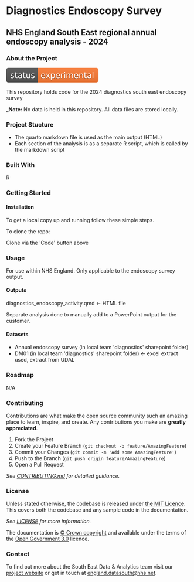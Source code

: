 # Diagnostics Endoscopy Survey
## NHS England South East regional annual endoscopy analysis - 2024

### About the Project

[![status: experimental](https://github.com/GIScience/badges/raw/master/status/experimental.svg)](https://github.com/GIScience/badges#experimental)

This repository holds code for the 2024 diagnostics south east endoscopy survey

_**Note:** No data is held in this repository. All data files are stored locally.

### Project Stucture

- The quarto markdown file is used as the main output (HTML)
- Each section of the analysis is as a separate R script, which is called by the markdown script

### Built With

R

### Getting Started

#### Installation

To get a local copy up and running follow these simple steps.

To clone the repo:

Clone via the 'Code' button above

### Usage
For use within NHS England. Only applicable to the endoscopy survey output.

#### Outputs
diagnostics_endoscopy_activity.qmd  <- HTML file

Separate analysis done to manually add to a PowerPoint output for the customer.

#### Datasets
- Annual endoscopy survey (in local team 'diagnostics' sharepoint folder)
- DM01 (in local team 'diagnostics' sharepoint folder) <- excel extract used, extract from UDAL

### Roadmap

N/A

### Contributing

Contributions are what make the open source community such an amazing place to learn, inspire, and create. Any contributions you make are **greatly appreciated**.

1. Fork the Project
2. Create your Feature Branch (`git checkout -b feature/AmazingFeature`)
3. Commit your Changes (`git commit -m 'Add some AmazingFeature'`)
4. Push to the Branch (`git push origin feature/AmazingFeature`)
5. Open a Pull Request

_See [CONTRIBUTING.md](./CONTRIBUTING.md) for detailed guidance._

### License

Unless stated otherwise, the codebase is released under [the MIT Licence][mit].
This covers both the codebase and any sample code in the documentation.

_See [LICENSE](./LICENSE) for more information._

The documentation is [© Crown copyright][copyright] and available under the terms
of the [Open Government 3.0][ogl] licence.

[mit]: LICENCE
[copyright]: http://www.nationalarchives.gov.uk/information-management/re-using-public-sector-information/uk-government-licensing-framework/crown-copyright/
[ogl]: http://www.nationalarchives.gov.uk/doc/open-government-licence/version/3/

### Contact

To find out more about the South East Data & Analytics team visit our [project website](https://github.com/orgs/nhsengland/teams/south-east-data-analytics-team) or get in touch at [england.datasouth@nhs.net](mailto:england.datasouth@nhs.net).

<!-- ### Acknowledgements -->

